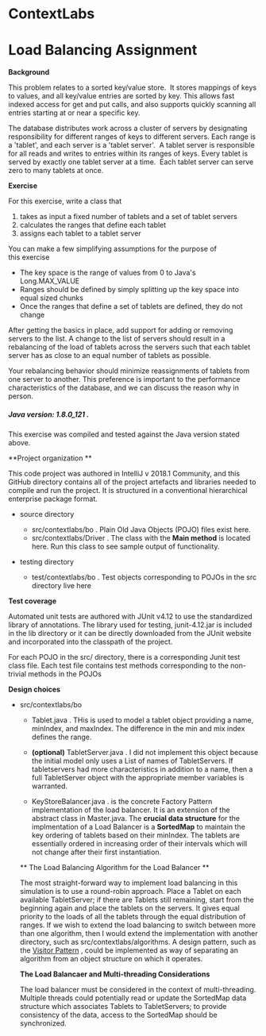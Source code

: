 # ContextLabs

# Load Balancing Assignment

**Background**

This problem relates to a sorted key/value store.  It stores mappings of keys to values, and all key/value entries are sorted by key. This allows fast indexed access for get and put calls, and also supports quickly scanning all entries starting at or near a specific key. 

The database distributes work across a cluster of servers by designating responsibility for different ranges of keys to different servers. Each range is a 'tablet', and each server is a 'tablet server'.  A tablet server is responsible for all reads and writes to entries within its ranges of keys. Every tablet is served by exactly one tablet server at a time.  Each tablet server can serve zero to many tablets at once. 

**Exercise**

For this exercise, write a class that 

1. takes as input a fixed number of tablets and a set of tablet servers
2. calculates the ranges that define each tablet
3. assigns each tablet to a tablet server

You can make a few simplifying assumptions for the purpose of this exercise

- The key space is the range of values from 0 to Java's Long.MAX_VALUE 
- Ranges should be defined by simply splitting up the key space into equal sized chunks
- Once the ranges that define a set of tablets are defined, they do not change

After getting the basics in place, add support for adding or removing servers to the list. A change to the list of servers should result in a rebalancing of the load of tablets across the servers such that each tablet server has as close to an equal number of tablets as possible.

Your rebalancing behavior should minimize reassignments of tablets from one server to another. This preference is important to the performance characteristics of the database, and we can discuss the reason why in person. 

##### Java version:  1.8.0_121 . 

  This exercise was compiled and tested against the Java version stated above.
  
**Project organization **

This code project was authored in IntelliJ v 2018.1 Community, and this GitHub directory contains all of the project artefacts and libraries needed to compile and run the project.  It is structured in a conventional hierarchical enterprise package format. 

- source directory
  - src/contextlabs/bo .  Plain Old Java Objects (POJO) files exist here.
  - src/contextlabs/Driver . The class with the **Main method** is located here. Run this class to see sample output of functionality.
  
- testing directory
  - test/contextlabs/bo .  Test objects corresponding to POJOs in the src directory live here

**Test coverage**

  Automated unit tests are authored with JUnit v4.12 to use the standardized library of annotations.  The library used for testing, junit-4.12.jar is included in the lib directory or it can be directly downloaded from the JUnit website and incorporated into the classpath of the project.
  
  For each POJO in the src/ directory, there is a corresponding Junit test class file.  Each test file contains test methods corresponding to the non-trivial methods in the POJOs
  
 **Design choices**

- src/contextlabs/bo
  - Tablet.java .  THis is used to model a tablet object providing a name, minIndex, and maxIndex. The difference in the min and mix index defines the range.
  
  - __(optional)__  TabletServer.java .  I did not implement this object because the initial model only uses a List of names of TabletServers. If tabletservers had more characteristics in addition to a name, then a full TabletServer object with the appropriate member variables is warranted.  
 
  - KeyStoreBalancer.java .  is the concrete Factory Pattern implementation of the load balancer. It is an extension of the abstract class in Master.java. The **crucial data structure** for the implmentation of a Load Balancer is a **SortedMap** to maintain the key ordering of tablets based on their minIndex.  The tablets are essentially ordered in increasing order of their intervals which will not change after their first instantiation.
  
  ** The Load Balancing Algorithm for the Load Balancer **
    
    The most straight-forward way to implement load balancing in this simulation is to use a round-robin approach.  Place a Tablet on each available TabletServer; if there are Tablets still remaining, start from the beginning again and place the tablets on the servers.
It gives equal priority to the loads of all the tablets through the equal distribution of ranges.  If we wish to extend the load balancing to switch between more than one algorithm, then I would extend the implementation with another directory, such as src/contextlabs/algorithms. A design pattern, such as the [Visitor Pattern](https://en.wikipedia.org/wiki/Visitor_pattern) , could be implemented as way of separating an algorithm from an object structure on which it operates.

  
  **The Load Balancaer and Multi-threading Considerations**
  
  The load balancer must be considered in the context of multi-threading.  Multiple threads could potentially read or update the SortedMap data structure which associates Tablets to TabletServers; to provide consistency of the data, access to the SortedMap should be synchronized.
